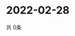 # 2022-02-28
  共 0条

  <!-- BEGIN -->
  <!-- 最后更新时间Mon Feb 28 2022 10:04:47 GMT+0000 (Coordinated Universal Time) -->
  
  <!-- END -->
  
  